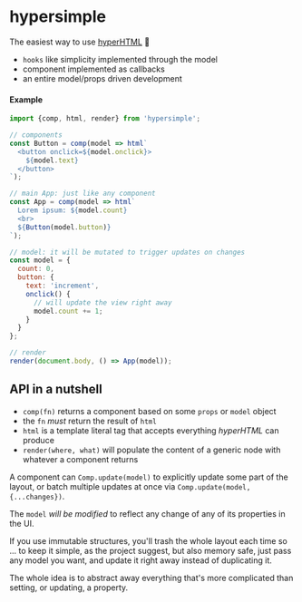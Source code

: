 # hypersimple

The easiest way to use [hyperHTML](https://github.com/WebReflection/hyperHTML#readme) 🦄

  * `hooks` like simplicity implemented through the model
  * component implemented as callbacks
  * an entire model/props driven development

#### Example

```js
import {comp, html, render} from 'hypersimple';

// components
const Button = comp(model => html`
  <button onclick=${model.onclick}>
    ${model.text}
  </button>
`);

// main App: just like any component
const App = comp(model => html`
  Lorem ipsum: ${model.count}
  <br>
  ${Button(model.button)}
`);

// model: it will be mutated to trigger updates on changes
const model = {
  count: 0,
  button: {
    text: 'increment',
    onclick() {
      // will update the view right away
      model.count += 1;
    }
  }
};

// render
render(document.body, () => App(model));
```

## API in a nutshell

  * `comp(fn)` returns a component based on some `props` or `model` object
  * the `fn` _must_ return the result of `html`
  * `html` is a template literal tag that accepts everything _hyperHTML_ can produce
  * `render(where, what)` will populate the content of a generic node with whatever a component returns

A component can `Comp.update(model)` to explicitly update some part of the layout, or batch multiple updates at once via `Comp.update(model, {...changes})`.

The `model` _will be modified_ to reflect any change of any of its properties in the UI.

If you use immutable structures, you'll trash the whole layout each time so ... to keep it simple, as the project suggest, but also memory safe, just pass any model you want, and update it right away instead of duplicating it.

The whole idea is to abstract away everything that's more complicated than setting, or updating, a property.
